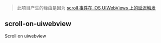 > 此项目产生的缘由是因为 [scroll 事件在 iOS UIWebViews 上的延迟触发](https://developer.mozilla.org/en-US/docs/Web/Events/scroll#Browser_compatibility)

## scroll-on-uiwebview
Scroll on uiwebview

